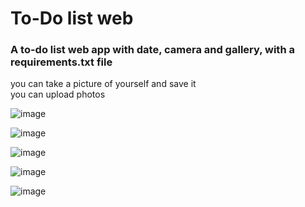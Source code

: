 # To-Do list web 
### A to-do list web app with date, camera and gallery, with a requirements.txt file 
you can take a picture of yourself and save it  
you can upload photos

![image](https://github.com/sefi0609/Python-Apps/assets/81361291/6fe5c84b-668f-4299-99ba-b033fb1530e4)

![image](https://github.com/sefi0609/Python-Apps/assets/81361291/e1a8e480-ae67-4d03-8da2-18d2517fb275)

![image](https://github.com/sefi0609/Python-Apps/assets/81361291/353def69-2df8-42c6-82a5-8660f416d467)

![image](https://github.com/sefi0609/Python-Apps/assets/81361291/c0af88dd-9839-4e23-9e39-44f5060aab9f)

![image](https://github.com/sefi0609/Python-Apps/assets/81361291/a786cc29-d589-4943-a1f3-cc9b417bf9ff)
